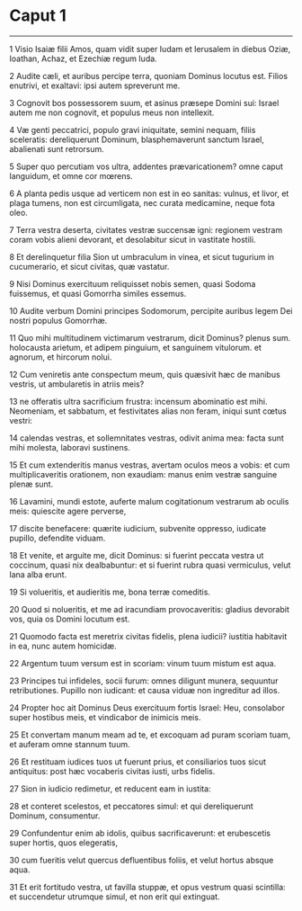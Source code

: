 # Caput 1

***

1 Visio Isaiæ filii Amos, quam vidit super Iudam et Ierusalem in diebus Oziæ, Ioathan, Achaz, et Ezechiæ regum Iuda.

2 Audite cæli, et auribus percipe terra, quoniam Dominus locutus est. Filios enutrivi, et exaltavi: ipsi autem spreverunt me.

3 Cognovit bos possessorem suum, et asinus præsepe Domini sui: Israel autem me non cognovit, et populus meus non intellexit.

4 Væ genti peccatrici, populo gravi iniquitate, semini nequam, filiis sceleratis: dereliquerunt Dominum, blasphemaverunt sanctum Israel, abalienati sunt retrorsum.

5 Super quo percutiam vos ultra, addentes prævaricationem? omne caput languidum, et omne cor mœrens.

6 A planta pedis usque ad verticem non est in eo sanitas: vulnus, et livor, et plaga tumens, non est circumligata, nec curata medicamine, neque fota oleo.

7 Terra vestra deserta, civitates vestræ succensæ igni: regionem vestram coram vobis alieni devorant, et desolabitur sicut in vastitate hostili.

8 Et derelinquetur filia Sion ut umbraculum in vinea, et sicut tugurium in cucumerario, et sicut civitas, quæ vastatur.

9 Nisi Dominus exercituum reliquisset nobis semen, quasi Sodoma fuissemus, et quasi Gomorrha similes essemus.

10 Audite verbum Domini principes Sodomorum, percipite auribus legem Dei nostri populus Gomorrhæ.

11 Quo mihi multitudinem victimarum vestrarum, dicit Dominus? plenus sum. holocausta arietum, et adipem pinguium, et sanguinem vitulorum. et agnorum, et hircorum nolui.

12 Cum veniretis ante conspectum meum, quis quæsivit hæc de manibus vestris, ut ambularetis in atriis meis?

13 ne offeratis ultra sacrificium frustra: incensum abominatio est mihi. Neomeniam, et sabbatum, et festivitates alias non feram, iniqui sunt cœtus vestri:

14 calendas vestras, et sollemnitates vestras, odivit anima mea: facta sunt mihi molesta, laboravi sustinens.

15 Et cum extenderitis manus vestras, avertam oculos meos a vobis: et cum multiplicaveritis orationem, non exaudiam: manus enim vestræ sanguine plenæ sunt.

16 Lavamini, mundi estote, auferte malum cogitationum vestrarum ab oculis meis: quiescite agere perverse,

17 discite benefacere: quærite iudicium, subvenite oppresso, iudicate pupillo, defendite viduam.

18 Et venite, et arguite me, dicit Dominus: si fuerint peccata vestra ut coccinum, quasi nix dealbabuntur: et si fuerint rubra quasi vermiculus, velut lana alba erunt.

19 Si volueritis, et audieritis me, bona terræ comeditis.

20 Quod si nolueritis, et me ad iracundiam provocaveritis: gladius devorabit vos, quia os Domini locutum est.

21 Quomodo facta est meretrix civitas fidelis, plena iudicii? iustitia habitavit in ea, nunc autem homicidæ.

22 Argentum tuum versum est in scoriam: vinum tuum mistum est aqua.

23 Principes tui infideles, socii furum: omnes diligunt munera, sequuntur retributiones. Pupillo non iudicant: et causa viduæ non ingreditur ad illos.

24 Propter hoc ait Dominus Deus exercituum fortis Israel: Heu, consolabor super hostibus meis, et vindicabor de inimicis meis.

25 Et convertam manum meam ad te, et excoquam ad puram scoriam tuam, et auferam omne stannum tuum.

26 Et restituam iudices tuos ut fuerunt prius, et consiliarios tuos sicut antiquitus: post hæc vocaberis civitas iusti, urbs fidelis.

27 Sion in iudicio redimetur, et reducent eam in iustita:

28 et conteret scelestos, et peccatores simul: et qui dereliquerunt Dominum, consumentur.

29 Confundentur enim ab idolis, quibus sacrificaverunt: et erubescetis super hortis, quos elegeratis,

30 cum fueritis velut quercus defluentibus foliis, et velut hortus absque aqua.

31 Et erit fortitudo vestra, ut favilla stuppæ, et opus vestrum quasi scintilla: et succendetur utrumque simul, et non erit qui extinguat.

